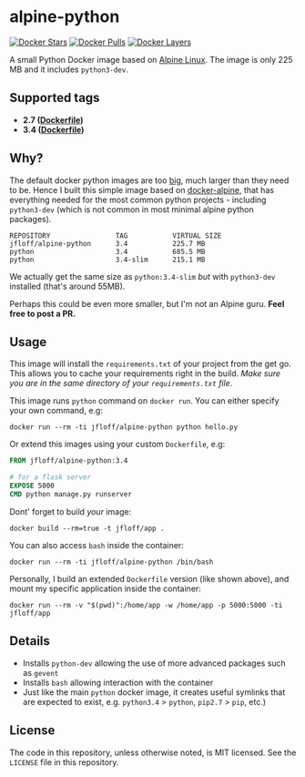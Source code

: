 # alpine-python

[![Docker Stars](https://img.shields.io/docker/stars/jfloff/alpine-python.svg)][hub]
[![Docker Pulls](https://img.shields.io/docker/pulls/jfloff/alpine-python.svg)][hub]
[![Docker Layers](https://badge.imagelayers.io/jfloff/alpine-python:latest.svg)](https://imagelayers.io/?images=jfloff/alpine-python:latest 'Get your own badge on imagelayers.io')

[hub]: https://hub.docker.com/r/jfloff/alpine-python/

A small Python Docker image based on [Alpine Linux](http://alpinelinux.org/). The image is only 225 MB and it includes `python3-dev`.

## Supported tags
* **2.7 ([Dockerfile](https://github.com/jfloff/alpine-python/blob/master/3.4/Dockerfile))**
* **3.4 ([Dockerfile](https://github.com/jfloff/alpine-python/blob/master/2.7/Dockerfile))**

## Why?

The default docker python images are too [big](https://github.com/docker-library/python/issues/45), much larger than they need to be. Hence I built this simple image based on [docker-alpine](https://github.com/gliderlabs/docker-alpine), that has everything needed for the most common python projects - including `python3-dev` (which is not common in most minimal alpine python packages).

```
REPOSITORY                TAG           VIRTUAL SIZE
jfloff/alpine-python      3.4           225.7 MB
python                    3.4           685.5 MB
python                    3.4-slim      215.1 MB
```

We actually get the same size as `python:3.4-slim` *but* with `python3-dev` installed (that's around 55MB).

Perhaps this could be even more smaller, but I'm not an Alpine guru. **Feel free to post a PR.**

## Usage

This image will install the `requirements.txt` of your project from the get go. This allows you to cache your requirements right in the build. _Make sure you are in the same directory of your `requirements.txt` file_.

This image runs `python` command on `docker run`. You can either specify your own command, e.g:
```shell
docker run --rm -ti jfloff/alpine-python python hello.py
```

Or extend this images using your custom `Dockerfile`, e.g:
```dockerfile
FROM jfloff/alpine-python:3.4

# for a flask server
EXPOSE 5000
CMD python manage.py runserver
```

Dont' forget to build _your_ image:
```shell
docker build --rm=true -t jfloff/app .
```


You can also access `bash` inside the container:
```shell
docker run --rm -ti jfloff/alpine-python /bin/bash
```

Personally, I build an extended `Dockerfile` version (like shown above), and mount my specific application inside the container:
```shell
docker run --rm -v "$(pwd)":/home/app -w /home/app -p 5000:5000 -ti jfloff/app
```

## Details
* Installs `python-dev` allowing the use of more advanced packages such as `gevent`
* Installs `bash` allowing interaction with the container
* Just like the main `python` docker image, it creates useful symlinks that are expected to exist, e.g. `python3.4` > `python`, `pip2.7` > `pip`, etc.)

## License

The code in this repository, unless otherwise noted, is MIT licensed. See the `LICENSE` file in this repository.
